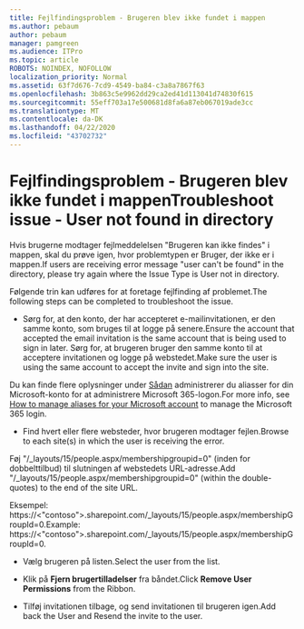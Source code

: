 ```yaml
---
title: Fejlfindingsproblem - Brugeren blev ikke fundet i mappen
ms.author: pebaum
author: pebaum
manager: pamgreen
ms.audience: ITPro
ms.topic: article
ROBOTS: NOINDEX, NOFOLLOW
localization_priority: Normal
ms.assetid: 63f7d676-7cd9-4549-ba84-c3a8a7867f63
ms.openlocfilehash: 3b863c5e9962dd29ca2ed41d113041d74830f615
ms.sourcegitcommit: 55eff703a17e500681d8fa6a87eb067019ade3cc
ms.translationtype: MT
ms.contentlocale: da-DK
ms.lasthandoff: 04/22/2020
ms.locfileid: "43702732"
---
```

# <a name="troubleshoot-issue---user-not-found-in-directory"></a><span data-ttu-id="77a39-102">Fejlfindingsproblem - Brugeren blev ikke fundet i mappen</span><span class="sxs-lookup"><span data-stu-id="77a39-102">Troubleshoot issue - User not found in directory</span></span>

<span data-ttu-id="77a39-103">Hvis brugerne modtager fejlmeddelelsen "Brugeren kan ikke findes" i mappen, skal du prøve igen, hvor problemtypen er Bruger, der ikke er i mappen.</span><span class="sxs-lookup"><span data-stu-id="77a39-103">If users are receiving error message "user can't be found" in the directory, please try again where the Issue Type is User not in directory.</span></span>

<span data-ttu-id="77a39-104">Følgende trin kan udføres for at foretage fejlfinding af problemet.</span><span class="sxs-lookup"><span data-stu-id="77a39-104">The following steps can be completed to troubleshoot the issue.</span></span>

- <span data-ttu-id="77a39-105">Sørg for, at den konto, der har accepteret e-mailinvitationen, er den samme konto, som bruges til at logge på senere.</span><span class="sxs-lookup"><span data-stu-id="77a39-105">Ensure the account that accepted the email invitation is the same account that is being used to sign in later.</span></span> <span data-ttu-id="77a39-106">Sørg for, at brugeren bruger den samme konto til at acceptere invitationen og logge på webstedet.</span><span class="sxs-lookup"><span data-stu-id="77a39-106">Make sure the user is using the same account to accept the invite and sign into the site.</span></span> 

<span data-ttu-id="77a39-107">Du kan finde flere oplysninger under [Sådan</a> administrerer du aliasser for din Microsoft-konto for at administrere Microsoft 365-logon](https://support.microsoft.com/help/12407/microsoft-account-how-to-manage-aliases).</span><span class="sxs-lookup"><span data-stu-id="77a39-107">For more info, see [How to manage aliases for your Microsoft account</a> to manage the Microsoft 365 login](https://support.microsoft.com/help/12407/microsoft-account-how-to-manage-aliases).</span></span> 

- <span data-ttu-id="77a39-108">Find hvert eller flere websteder, hvor brugeren modtager fejlen.</span><span class="sxs-lookup"><span data-stu-id="77a39-108">Browse to each site(s) in which the user is receiving the error.</span></span> 

<span data-ttu-id="77a39-109">Føj "/_layouts/15/people.aspx/membershipgroupid=0" (inden for dobbelttilbud) til slutningen af webstedets URL-adresse.</span><span class="sxs-lookup"><span data-stu-id="77a39-109">Add "/_layouts/15/people.aspx/membershipgroupid=0" (within the double-quotes) to the end of the site URL.</span></span> 

<span data-ttu-id="77a39-110">Eksempel: https://<"contoso">.sharepoint.com/_layouts/15/people.aspx/membershipGroupId=0.</span><span class="sxs-lookup"><span data-stu-id="77a39-110">Example: https://<"contoso">.sharepoint.com/_layouts/15/people.aspx/membershipGroupId=0.</span></span>

- <span data-ttu-id="77a39-111">Vælg brugeren på listen.</span><span class="sxs-lookup"><span data-stu-id="77a39-111">Select the user from the list.</span></span>

- <span data-ttu-id="77a39-112">Klik på **Fjern brugertilladelser** fra båndet.</span><span class="sxs-lookup"><span data-stu-id="77a39-112">Click **Remove User Permissions** from the Ribbon.</span></span> 
-  <span data-ttu-id="77a39-113">Tilføj invitationen tilbage, og send invitationen til brugeren igen.</span><span class="sxs-lookup"><span data-stu-id="77a39-113">Add back the User and Resend the invite to the user.</span></span>

